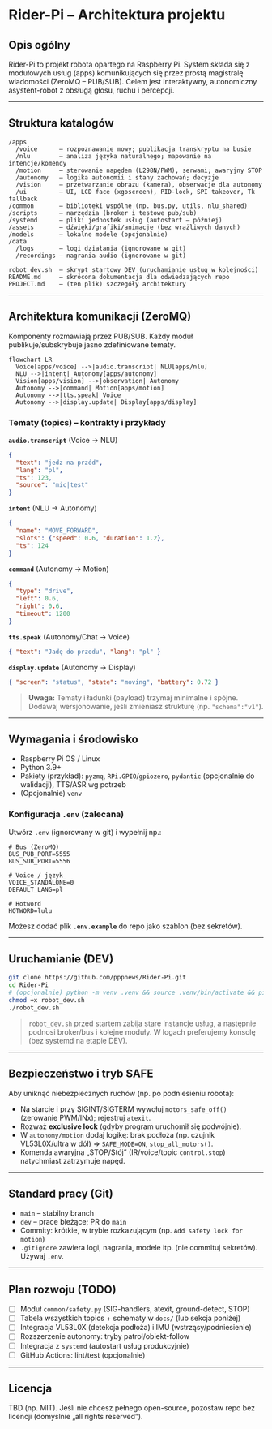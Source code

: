 # Rider-Pi – Architektura projektu

## Opis ogólny
Rider-Pi to projekt robota opartego na Raspberry Pi. System składa się z modułowych usług (apps) komunikujących się przez prostą magistralę wiadomości (ZeroMQ – PUB/SUB). Celem jest interaktywny, autonomiczny asystent-robot z obsługą głosu, ruchu i percepcji.

---

## Struktura katalogów
```
/apps
  /voice      – rozpoznawanie mowy; publikacja transkryptu na busie
  /nlu        – analiza języka naturalnego; mapowanie na intencje/komendy
  /motion     – sterowanie napędem (L298N/PWM), serwami; awaryjny STOP
  /autonomy   – logika autonomii i stany zachowań; decyzje
  /vision     – przetwarzanie obrazu (kamera), obserwacje dla autonomy
  /ui         – UI, LCD face (xgoscreen), PID-lock, SPI takeover, Tk fallback
/common       – biblioteki wspólne (np. bus.py, utils, nlu_shared)
/scripts      – narzędzia (broker i testowe pub/sub)
/systemd      – pliki jednostek usług (autostart – później)
/assets       – dźwięki/grafiki/animacje (bez wrażliwych danych)
/models       – lokalne modele (opcjonalnie)
/data
  /logs       – logi działania (ignorowane w git)
  /recordings – nagrania audio (ignorowane w git)

robot_dev.sh  – skrypt startowy DEV (uruchamianie usług w kolejności)
README.md     – skrócona dokumentacja dla odwiedzających repo
PROJECT.md    – (ten plik) szczegóły architektury
```

---

## Architektura komunikacji (ZeroMQ)

Komponenty rozmawiają przez PUB/SUB. Każdy moduł publikuje/subskrybuje jasno zdefiniowane tematy.

```mermaid
flowchart LR
  Voice[apps/voice] -->|audio.transcript| NLU[apps/nlu]
  NLU -->|intent| Autonomy[apps/autonomy]
  Vision[apps/vision] -->|observation| Autonomy
  Autonomy -->|command| Motion[apps/motion]
  Autonomy -->|tts.speak| Voice
  Autonomy -->|display.update| Display[apps/display]
```

### Tematy (topics) – kontrakty i przykłady

**`audio.transcript`** (Voice → NLU)
```json
{
  "text": "jedz na przód",
  "lang": "pl",
  "ts": 123,
  "source": "mic|test"
}
```

**`intent`** (NLU → Autonomy)
```json
{
  "name": "MOVE_FORWARD",
  "slots": {"speed": 0.6, "duration": 1.2},
  "ts": 124
}
```

**`command`** (Autonomy → Motion)
```json
{
  "type": "drive",
  "left": 0.6,
  "right": 0.6,
  "timeout": 1200
}
```

**`tts.speak`** (Autonomy/Chat → Voice)
```json
{ "text": "Jadę do przodu", "lang": "pl" }
```

**`display.update`** (Autonomy → Display)
```json
{ "screen": "status", "state": "moving", "battery": 0.72 }
```

> **Uwaga:** Tematy i ładunki (payload) trzymaj minimalne i spójne. Dodawaj wersjonowanie, jeśli zmieniasz strukturę (np. `"schema":"v1"`).

---

## Wymagania i środowisko
- Raspberry Pi OS / Linux
- Python 3.9+
- Pakiety (przykład): `pyzmq`, `RPi.GPIO`/`gpiozero`, `pydantic` (opcjonalnie do walidacji), TTS/ASR wg potrzeb
- (Opcjonalnie) `venv`

### Konfiguracja `.env` (zalecana)
Utwórz `.env` (ignorowany w git) i wypełnij np.:
```
# Bus (ZeroMQ)
BUS_PUB_PORT=5555
BUS_SUB_PORT=5556

# Voice / język
VOICE_STANDALONE=0
DEFAULT_LANG=pl

# Hotword
HOTWORD=lulu
```
Możesz dodać plik **`.env.example`** do repo jako szablon (bez sekretów).

---

## Uruchamianie (DEV)
```bash
git clone https://github.com/pppnews/Rider-Pi.git
cd Rider-Pi
# (opcjonalnie) python -m venv .venv && source .venv/bin/activate && pip install -r requirements.txt
chmod +x robot_dev.sh
./robot_dev.sh
```

> `robot_dev.sh` przed startem zabija stare instancje usług, a następnie podnosi broker/bus i kolejne moduły. W logach preferujemy konsolę (bez systemd na etapie DEV).

---

## Bezpieczeństwo i tryb SAFE
Aby uniknąć niebezpiecznych ruchów (np. po podniesieniu robota):
- Na starcie i przy SIGINT/SIGTERM wywołuj `motors_safe_off()` (zerowanie PWM/INx); rejestruj `atexit`.
- Rozważ **exclusive lock** (gdyby program uruchomił się podwójnie).
- W `autonomy/motion` dodaj logikę: brak podłoża (np. czujnik VL53L0X/ultra w dół) ⇒ `SAFE_MODE=ON`, `stop_all_motors()`.
- Komenda awaryjna „STOP/Stój” (IR/voice/topic `control.stop`) natychmiast zatrzymuje napęd.

---

## Standard pracy (Git)
- `main` – stabilny branch
- `dev` – prace bieżące; PR do `main`
- Commity: krótkie, w trybie rozkazującym (np. `Add safety lock for motion`)
- `.gitignore` zawiera logi, nagrania, modele itp. (nie commituj sekretów). Używaj `.env`.

---

## Plan rozwoju (TODO)
- [ ] Moduł `common/safety.py` (SIG-handlers, atexit, ground-detect, STOP)
- [ ] Tabela wszystkich topics + schematy w `docs/` (lub sekcja poniżej)
- [ ] Integracja VL53L0X (detekcja podłoża) i IMU (wstrząsy/podniesienie)
- [ ] Rozszerzenie autonomy: tryby patrol/obiekt-follow
- [ ] Integracja z `systemd` (autostart usług produkcyjnie)
- [ ] GitHub Actions: lint/test (opcjonalnie)

---

## Licencja
TBD (np. MIT). Jeśli nie chcesz pełnego open-source, pozostaw repo bez licencji (domyślnie „all rights reserved”).

